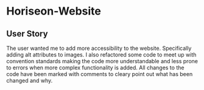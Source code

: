 # Horiseon-Website
## User Story
The user wanted me to add more accessibility to the website. Specifically adding alt attributes to images. I also refactored some code to meet up with convention standards
making the code more understandable and less prone to errors when more complex functionality is added. All changes to the code have been marked with comments to cleary
point out what has been changed and why.

